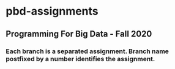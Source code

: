 # pbd-assignments

## Programming For Big Data - Fall 2020
### Each branch is a separated assignment. Branch name postfixed by a number identifies the assignment.
